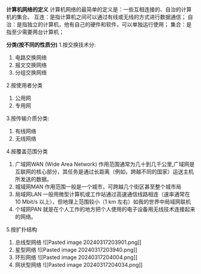 **计算机网络的定义**
计算机网络的最简单的定义是：一些互相连接的、自治的计算机的集合。
互连：是指计算机之间可以通过有线或无线的方式进行数据通信；
自治：是指独立的计算机，他有自己的硬件和软件，可以单独运行使用；
集合：是指至少需要两台计算机；

**分类(按不同的性质分)**
1.按交换技术分:
1. 电路交换网络
2. 报文交换网络
3. 分组交换网络

2.按使用者分类
1. 公用网
2. 专用网

3.按传输介质分类:
1. 有线网络
2. 无线网络

4.按覆盖范围分类
1. 广域网WAN (Wide Area Network)
	 作用范围通常为几十到几千公里,广域网是互联网的核心部分，其任务是通过长距离（例如，跨越不同的国家）运送主机所发送的数据。
2. 城域网MAN
	 作用范围一般是一个城市，可跨越几个街区甚至整个城市局
3. 局域网LAN
	 一般用微型计算机或工作站通过高速通信线路相连（速率通常在 10 Mbit/s 以上），但地理上范围较小（1 km 左右）如我的世界中局域网联机
4. 个域网PAN
	 就是在个人工作的地方把个人使用的电子设备用无线技术连接起来的网络。

5.按扩扑结构
1. 总线型网络
	 ![[Pasted image 20240317203901.png]]
2. 星型网络
	 ![[Pasted image 20240317203940.png]]
3. 环形网络
	 ![[Pasted image 20240317204004.png]]
4. 网状型网络
	 ![[Pasted image 20240317204034.png]]
	 